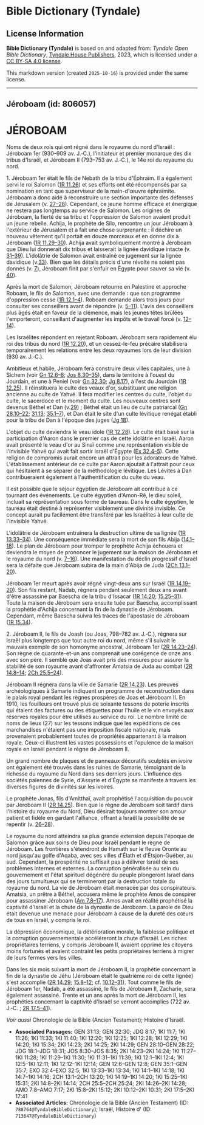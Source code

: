 # Bible Dictionary (Tyndale)

## License Information

**Bible Dictionary (Tyndale)** is based on and adapted from: _Tyndale Open Bible Dictionary_, [Tyndale House Publishers](https://tyndaleopenresources.com/), 2023, which is licensed under a [CC BY-SA 4.0 license](https://creativecommons.org/licenses/by-sa/4.0/legalcode.en).

This markdown version (created `2025-10-16`) is provided under the same license.



--------------------------------

## Jéroboam (id: 806057)

JÉROBOAM
========

Noms de deux rois qui ont régné dans le royaume du nord d'Israël : Jéroboam 1er (930–909 av. J.‑C.), l'initiateur et premier monarque des dix tribus d'Israël, et Jéroboam II (793–753 av. J.‑C.), le 14e roi du royaume du nord.

1\. Jéroboam 1er était le fils de Nebath de la tribu d'Éphraïm. Il a également servi le roi Salomon ([1R 11\.26](https://ref.ly/1Kgs11:26)) et ses efforts ont été récompensés par sa nomination en tant que superviseur de la main\-d'œuvre éphraïmite. Jéroboam a donc aidé à reconstruire une section importante des défenses de Jérusalem (v. [27–28](https://ref.ly/1Kgs11:27-1Kgs11:28)). Cependant, ce jeune homme efficace et énergique ne restera pas longtemps au service de Salomon. Les origines de Jéroboam, la fierté de sa tribu et l'oppression de Salomon avaient produit un jeune rebelle. Achija, le prophète de Silo, rencontre un jour Jéroboam à l'extérieur de Jérusalem et a fait une chose surprenante : il déchire un nouveau vêtement qu'il portait en douze morceaux et en donne dix à Jéroboam ([1R 11\.29–30](https://ref.ly/1Kgs11:29-1Kgs11:30)). Achija avait symboliquement montré à Jéroboam que Dieu lui donnerait dix tribus et laisserait la lignée davidique intacte (v. [31–39](https://ref.ly/1Kgs11:31-1Kgs11:39)). L'idolâtrie de Salomon avait entraîné ce jugement sur la lignée davidique (v.[33](https://ref.ly/1Kgs11:33)). Bien que les détails précis d'une révolte ne soient pas donnés (v. [7](https://ref.ly/1Kgs11:7)), Jéroboam finit par s'enfuir en Égypte pour sauver sa vie (v. [40](https://ref.ly/1Kgs11:40)).

Après la mort de Salomon, Jéroboam retourne en Palestine et approche Roboam, le fils de Salomon, avec une demande : que son programme d'oppression cesse ([1R 12\.1–4](https://ref.ly/1Kgs12:1-1Kgs12:4)). Roboam demande alors trois jours pour consulter ses conseillers avant de répondre (v. [5–11](https://ref.ly/1Kgs12:5-1Kgs12:11)). L'avis des conseillers plus âgés était en faveur de la clémence, mais les jeunes têtes brûlées l'emporteront, conseillant d'augmenter les impôts et le travail forcé (v. [12–14](https://ref.ly/1Kgs12:12-1Kgs12:14)).

Les Israélites répondent en rejetant Roboam. Jéroboam sera rapidement élu roi des tribus du nord ([1R 12\.20](https://ref.ly/1Kgs12:20)), et un cessez\-le\-feu précaire stabilisera temporairement les relations entre les deux royaumes lors de leur division (930 av. J.‑C.).

Ambitieux et habile, Jéroboam fera construire deux villes capitales, une à Sichem (voir [Gn 12\.6–8](https://ref.ly/Gen12:6-Gen12:8); [Jos 8\.30–35](https://ref.ly/Josh8:30-Josh8:35)), dans le territoire à l'ouest du Jourdain, et une à Peniel (voir [Gn 32\.30](https://ref.ly/Gen32:30); [Jg 8\.17](https://ref.ly/Judg8:17)), à l'est du Jourdain ([1R 12\.25](https://ref.ly/1Kgs12:25)). Il réinstituera le culte des veaux d'or, substituant une religion ancienne au culte de Yahvé. Il fera modifier les centres du culte, l'objet du culte, le sacerdoce et le moment du culte. Les nouveaux centres sont devenus Béthel et Dan (v.[29](https://ref.ly/1Kgs12:29)) ; Béthel était un lieu de culte patriarcal ([Gn 28\.10–22](https://ref.ly/Gen28:10-Gen28:22); [31\.13](https://ref.ly/Gen31:13); [35\.1–7](https://ref.ly/Gen35:1-Gen35:7)), et Dan était le site d'un culte lévitique renégat établi pour la tribu de Dan à l'époque des juges ([Jg 18](https://ref.ly/Judg18:1-Judg18:31)).

L'objet du culte deviendra le veau idole ([1R 12\.28](https://ref.ly/1Kgs12:28)). Le culte était basé sur la participation d'Aaron dans le premier cas de cette idolâtrie en Israël. Aaron avait présenté le veau d'or au Sinaï comme une représentation visible de l'invisible Yahvé qui avait fait sortir Israël d'Égypte ([Ex 32\.4–5](https://ref.ly/Exod32:4-Exod32:5)). Cette religion de compromis aurait encore un attrait pour les adorateurs de Yahvé. L'établissement antérieur de ce culte par Aaron ajoutait à l'attrait pour ceux qui hésitaient à se séparer de la méthodologie lévitique. Les Lévites à Dan contribueraient également à l'authentification du culte du veau.

Il est possible que le séjour égyptien de Jéroboam ait contribué à ce tournant des événements. Le culte égyptien d'Amon\-Rê, le dieu soleil, incluait sa représentation sous forme de taureau. Dans le culte égyptien, le taureau était destiné à représenter visiblement une divinité invisible. Ce concept aurait pu facilement être transféré par les Israélites à leur culte de l'invisible Yahvé.

L'idolâtrie de Jéroboam entraînera la destruction ultime de sa lignée ([1R 13\.33–34](https://ref.ly/1Kgs13:33-1Kgs13:34)). Une conséquence immédiate sera la mort de son fils Abija ([14\.1–18](https://ref.ly/1Kgs14:1-1Kgs14:18)). Le plan de Jéroboam pour tromper le prophète Achija échouera et deviendra le moyen de prononcer le jugement sur la maison de Jéroboam et le royaume du nord (v. [7–16](https://ref.ly/1Kgs14:7-1Kgs14:16)). Une manifestation du déclin progressif d'Israël sera la défaite que Jéroboam subira de la main d'Abija de Juda ([2Ch 13\.1–20](https://ref.ly/2Chr13:1-2Chr13:20)).

Jéroboam 1er meurt après avoir régné vingt\-deux ans sur Israël ([1R 14\.19–20](https://ref.ly/1Kgs14:19-1Kgs14:20)). Son fils restant, Nadab, régnera pendant seulement deux ans avant d'être assassiné par Baescha de la tribu d'Issacar ([1R 14\.20](https://ref.ly/1Kgs14:20); [15\.25–31](https://ref.ly/1Kgs15:25-1Kgs15:31)). Toute la maison de Jéroboam sera ensuite tuée par Baescha, accomplissant la prophétie d'Achija concernant la fin de la dynastie de Jéroboam. Cependant, même Baescha suivra les traces de l'apostasie de Jéroboam ([1R 15\.34](https://ref.ly/1Kgs15:34)).

2\. Jéroboam II, le fils de Joash (ou Joas, 798–782 av. J.‑C.), régnera sur Israël plus longtemps que tout autre roi du nord, même s'il suivait le mauvais exemple de son homonyme ancestral, Jéroboam 1er ([2R 14\.23–24](https://ref.ly/2Kgs14:23-2Kgs14:24)). Son règne de quarante\-et\-un ans comprenait une corégence de onze ans avec son père. Il semble que Joas avait pris des mesures pour assurer la stabilité de son royaume avant d'affronter Amatsia de Juda au combat ([2R 14\.8–14](https://ref.ly/2Kgs14:8-2Kgs14:14); [2Ch 25\.5–24](https://ref.ly/2Chr25:5-2Chr25:24)).

Jéroboam II régnera dans la ville de Samarie ([2R 14\.23](https://ref.ly/2Kgs14:23)). Les preuves archéologiques à Samarie indiquent un programme de reconstruction dans le palais royal pendant les règnes prospères de Joas et Jéroboam II. En 1910, les fouilleurs ont trouvé plus de soixante tessons de poterie inscrits qui étaient des factures ou des étiquettes pour l'huile et le vin envoyés aux réserves royales pour être utilisés au service du roi. Le nombre limité de noms de lieux (27\) sur les tessons indique que les expéditions de ces marchandises n'étaient pas une imposition fiscale nationale, mais provenaient probablement toutes de propriétés appartenant à la maison royale. Ceux\-ci illustrent les vastes possessions et l'opulence de la maison royale en Israël pendant le règne de Jéroboam II.

Un grand nombre de plaques et de panneaux décoratifs sculptés en ivoire ont également été trouvés dans les ruines de Samarie, témoignant de la richesse du royaume du Nord dans ses derniers jours. L'influence des sociétés païennes de Syrie, d'Assyrie et d'Égypte se manifeste à travers les diverses figures de divinités sur les ivoires.

Le prophète Jonas, fils d'Amitthaï, avait prophétisé l'acquisition du pouvoir par Jéroboam II ([2R 14\.25](https://ref.ly/2Kgs14:25)). Bien que le règne de Jéroboam soit tardif dans l'histoire du royaume du Nord, Dieu désirait toujours montrer son amour patient et fidèle en gardant l'alliance, offrant à Israël la possibilité de se repentir (v. [26–28](https://ref.ly/2Kgs14:26-2Kgs14:28)).

Le royaume du nord atteindra sa plus grande extension depuis l'époque de Salomon grâce aux soins de Dieu pour Israël pendant le règne de Jéroboam. Les frontières s'étendront de Hamath sur le fleuve Oronte au nord jusqu'au golfe d'Aqaba, avec ses villes d'Élath et d'Étsjon\-Guéber, au sud. Cependant, la prospérité ne suffisait pas à délivrer Israël de ses problèmes internes et externes. La corruption généralisée au sein du gouvernement et l'état spirituel dégénéré du peuple plongeront Israël dans des jours tumultueux qui se termineront par la destruction totale du royaume du nord. La vie de Jéroboam était menacée par des conspirateurs. Amatsia, un prêtre à Béthel, accusera même le prophète Amos de conspirer pour assassiner Jéroboam ([Am 7\.8–17](https://ref.ly/Amos7:8-Amos7:17)). Amos avait en réalité prophétisé la captivité d'Israël et la chute de la dynastie de Jéroboam. La parole de Dieu était devenue une menace pour Jéroboam à cause de la dureté des cœurs de tous en Israël, y compris le roi.

La dépression économique, la détérioration morale, la faiblesse politique et la corruption gouvernementale accéléreront la chute d'Israël. Les riches propriétaires terriens, y compris Jéroboam II, avaient opprimé les citoyens moins fortunés et avaient contraint les petits propriétaires terriens à migrer de leurs fermes vers les villes.

Dans les six mois suivant la mort de Jéroboam II, la prophétie concernant la fin de la dynastie de Jéhu (Jéroboam était le quatrième roi de cette lignée) s'est accomplie ([2R 14\.29](https://ref.ly/2Kgs14:29); [15\.8–12](https://ref.ly/2Kgs15:8-2Kgs15:12); cf. [10\.12–31](https://ref.ly/2Kgs10:12-2Kgs10:31)). Tout comme le fils de Jéroboam 1er, Nadab, a été assassiné, le fils de Jéroboam II, Zacharie, sera également assassiné. Trente et un ans après la mort de Jéroboam II, les prophéties concernant la captivité d'Israël se verront accomplies (722 av. J.‑C. ; [2R 17\.5–41](https://ref.ly/2Kgs17:5-2Kgs17:41)).

*Voir aussi* Chronologie de la Bible (Ancien Testament); Histoire d'Israël.

* **Associated Passages:** GEN 31:13; GEN 32:30; JDG 8:17; 1KI 11:7; 1KI 11:26; 1KI 11:33; 1KI 11:40; 1KI 12:20; 1KI 12:25; 1KI 12:28; 1KI 12:29; 1KI 14:20; 1KI 15:34; 2KI 14:23; 2KI 14:25; 2KI 14:29; GEN 28:10–GEN 28:22; JDG 18:1–JDG 18:31; JOS 8:30–JOS 8:35; 2KI 14:23–2KI 14:24; 1KI 11:27–1KI 11:28; 1KI 11:29–1KI 11:30; 1KI 11:31–1KI 11:39; 1KI 12:1–1KI 12:4; 1KI 12:5–1KI 12:11; 1KI 12:12–1KI 12:14; GEN 12:6–GEN 12:8; GEN 35:1–GEN 35:7; EXO 32:4–EXO 32:5; 1KI 13:33–1KI 13:34; 1KI 14:1–1KI 14:18; 1KI 14:7–1KI 14:16; 2CH 13:1–2CH 13:20; 1KI 14:19–1KI 14:20; 1KI 15:25–1KI 15:31; 2KI 14:8–2KI 14:14; 2CH 25:5–2CH 25:24; 2KI 14:26–2KI 14:28; AMO 7:8–AMO 7:17; 2KI 15:8–2KI 15:12; 2KI 10:12–2KI 10:31; 2KI 17:5–2KI 17:41
* **Associated Articles:** Chronologie de la Bible (Ancien Testament) (ID: `788764@TyndaleBibleDictionary`); Israël, Histoire d' (ID: `713647@TyndaleBibleDictionary`)

